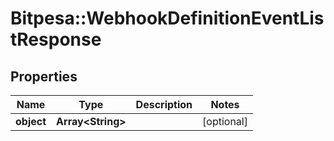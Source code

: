 # Bitpesa::WebhookDefinitionEventListResponse

## Properties
Name | Type | Description | Notes
------------ | ------------- | ------------- | -------------
**object** | **Array&lt;String&gt;** |  | [optional] 


